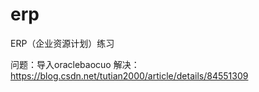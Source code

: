 # erp
ERP（企业资源计划）练习
 
 问题：导入oraclebaocuo
 解决：https://blog.csdn.net/tutian2000/article/details/84551309